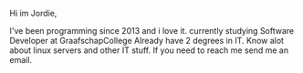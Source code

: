 Hi im Jordie,

I've been programming since 2013 and i love it.
currently studying Software Developer at GraafschapCollege
Already have 2 degrees in IT. Know alot about linux servers and other IT stuff.
If you need to reach me send me an email.
